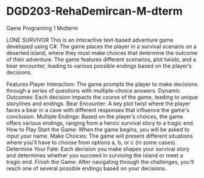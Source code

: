 # DGD203-RehaDemircan-M-dterm
Game Programing 1 Mıdterm


LONE SURVIVOR
This is an interactive text-based adventure game developed using C#. The game places the player in a survival scenario on a deserted island, where they must make choices that determine the outcome of their adventure. The game features different scenarios, plot twists, and a bear encounter, leading to various possible endings based on the player’s decisions.

Features
Player Interaction: The game prompts the player to make decisions through a series of questions with multiple-choice answers.
Dynamic Outcomes: Each decision impacts the course of the game, leading to unique storylines and endings.
Bear Encounter: A key plot twist where the player faces a bear in a cave with different responses that influence the game's conclusion.
Multiple Endings: Based on the player’s choices, the game offers various endings, ranging from a heroic survival story to a tragic end.
How to Play
Start the Game: When the game begins, you will be asked to input your name.
Make Choices: The game will present different situations where you’ll have to choose from options a, b, or c (in some cases).
Determine Your Fate: Each decision you make shapes your survival story and determines whether you succeed in surviving the island or meet a tragic end.
Finish the Game: After navigating through the challenges, you’ll reach one of several possible endings based on your decisions.
